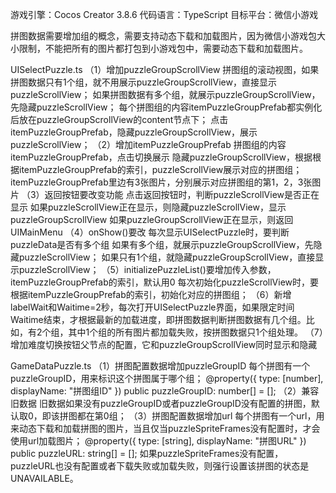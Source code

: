 游戏引擎：Cocos Creator 3.8.6
代码语言：TypeScript
目标平台：微信小游戏

拼图数据需要增加组的概念，需要支持动态下载和加载图片，因为微信小游戏包大小限制，不能把所有的图片都打包到小游戏包中，需要动态下载和加载图片。

UISelectPuzzle.ts
    （1）增加puzzleGroupScrollView
        拼图组的滚动视图，如果拼图数据只有1个组，就不用展示puzzleGroupScrollView，直接显示puzzleScrollView；
        如果拼图数据有多个组，就展示puzzleGroupScrollView，先隐藏puzzleScrollView；
        每个拼图组的内容itemPuzzleGroupPrefab都实例化后放在puzzleGroupScrollView的content节点下；
        点击itemPuzzleGroupPrefab，隐藏puzzleGroupScrollView，展示puzzleScrollView；
    （2）增加itemPuzzleGroupPrefab
        拼图组的内容itemPuzzleGroupPrefab，点击切换展示
        隐藏puzzleGroupScrollView，根据根据itemPuzzleGroupPrefab的索引，puzzleScrollView展示对应的拼图组；
        itemPuzzleGroupPrefab里边有3张图片，分别展示对应拼图组的第1，2，3张图片
    （3）返回按钮要改变功能
        点击返回按钮时，判断puzzleScrollView是否正在显示
        如果puzzleScrollView正在显示，则隐藏puzzleScrollView，显示puzzleGroupScrollView
        如果puzzleGroupScrollView正在显示，则返回UIMainMenu
    （4）onShow()要改
        每次显示UISelectPuzzle时，要判断puzzleData是否有多个组
        如果有多个组，就展示puzzleGroupScrollView，先隐藏puzzleScrollView；
        如果只有1个组，就隐藏puzzleGroupScrollView，直接显示puzzleScrollView；
    （5）initializePuzzleList()要增加传入参数，itemPuzzleGroupPrefab的索引，默认用0
        每次初始化puzzleScrollView时，要根据itemPuzzleGroupPrefab的索引，初始化对应的拼图组；
    （6）新增labelWait和Waitime=2秒，每次打开UISelectPuzzle界面，如果限定时间Waitime结束，才根据最新的加载进度，即拼图数据判断拼图数据有几个组。比如，有2个组，其中1个组的所有图片都加载失败，按拼图数据只1个组处理。
    （7）增加难度切换按钮父节点的配置，它和puzzleGroupScrollView同时显示和隐藏

GameDataPuzzle.ts
    （1）拼图配置数据增加puzzleGroupID
        每个拼图有一个puzzleGroupID，用来标识这个拼图属于哪个组；
            @property({ type: [number], displayName: "拼图组ID" })
            public puzzleGroupID: number[] = [];
    （2）兼容旧数据
        旧数据如果没有puzzleGroupID或者puzzleGroupID没有配置的拼图，默认取0，即该拼图都在第0组；
    （3）拼图配置数据增加url
        每个拼图有一个url，用来动态下载和加载拼图的图片，当且仅当puzzleSpriteFrames没有配置时，才会使用url加载图片；
            @property({ type: [string], displayName: "拼图URL" })
            public puzzleURL: string[] = [];
        如果puzzleSpriteFrames没有配置，puzzleURL也没有配置或者下载失败或加载失败，则强行设置该拼图的状态是UNAVAILABLE。
